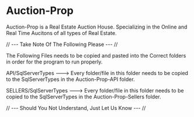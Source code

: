 # Auction-Prop
Auction-Prop is a Real Estate Auction House. Specializing in the Online and Real Time Aucitons of all types of Real Estate.


// --- Take Note Of The Following Please --- //

The Following Files needs to be copied and pasted into the Correct folders in order for the program to run properly.

API/SqlServerTypes ---> Every folder/file in this folder needs to be copied to the SqlServerTypes in the Auction-Prop-API folder.

SELLERS/SqlServerTypes ---> Every folder/file in this folder needs to be copied to the SqlServerTypes in the Auction-Prop-Sellers folder.

// --- Should You Not Understand, Just Let Us Know --- //
